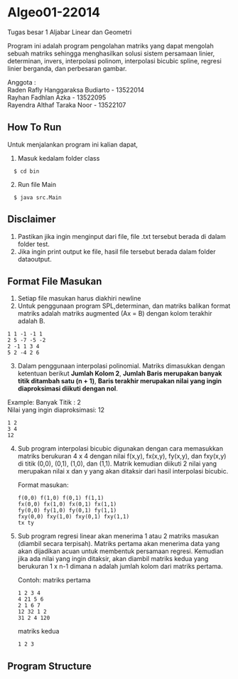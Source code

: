 # Algeo01-22014
Tugas besar 1 Aljabar Linear dan Geometri

Program ini adalah program pengolahan matriks yang dapat mengolah sebuah matriks sehingga menghasilkan solusi sistem persamaan linier, determinan, invers, interpolasi polinom, interpolasi bicubic spline, regresi linier berganda, dan perbesaran gambar.


Anggota : <br>
Raden Rafly Hanggaraksa Budiarto - 13522014 <br>
Rayhan Fadhlan Azka - 13522095 <br>
Rayendra Althaf Taraka Noor - 13522107 <br>

## How To Run

Untuk menjalankan program ini kalian dapat,

1. Masuk kedalam folder class
```
  $ cd bin
```
2. Run file Main
```
  $ java src.Main
```


## Disclaimer
1. Pastikan jika ingin menginput dari file, file .txt tersebut berada di dalam folder test.
2. Jika ingin print output ke file, hasil file tersebut berada dalam folder dataoutput.


## Format File Masukan

1. Setiap file masukan harus diakhiri newline
2. Untuk penggunaan program SPL,determinan, dan matriks balikan format matriks adalah matriks augmented (Ax = B) dengan kolom terakhir adalah B.
```
1 1 -1 -1 1
2 5 -7 -5 -2
2 -1 1 3 4
5 2 -4 2 6
```
3. Dalam penggunaan interpolasi polinomial. Matriks dimasukkan dengan ketentuan berikut **Jumlah Kolom 2**, **Jumlah Baris merupakan banyak titik ditambah satu (n + 1)**, **Baris terakhir merupakan nilai yang ingin diaproksimasi diikuti dengan nol**. 


Example:
Banyak Titik : 2 <br>
Nilai yang ingin diaproksimasi: 12 <br>
```
1 2
3 4
12
```

4. Sub program interpolasi bicubic digunakan dengan cara memasukkan matriks berukuran 4 x 4 dengan nilai f(x,y), fx(x,y), fy(x,y), dan fxy(x,y) di titik (0,0),
   (0,1), (1,0), dan (1,1). Matrik kemudian diikuti 2 nilai yang merupakan nilai x dan y yang akan ditaksir dari hasil interpolasi bicubic.

   Format masukan:
   ```
   f(0,0) f(1,0) f(0,1) f(1,1)
   fx(0,0) fx(1,0) fx(0,1) fx(1,1)
   fy(0,0) fy(1,0) fy(0,1) fy(1,1)
   fxy(0,0) fxy(1,0) fxy(0,1) fxy(1,1)
   tx ty
   ```
5. Sub program regresi linear akan menerima 1 atau 2 matriks masukan (diambil secara terpisah). Matriks pertama akan menerima data yang akan dijadikan acuan untuk membentuk persamaan regresi.
   Kemudian jika ada nilai yang ingin ditaksir, akan diambil matriks kedua yang berukuran 1 x n-1 dimana n adalah jumlah kolom dari matriks pertama.
   
   Contoh:
   matriks pertama
   ```
   1 2 3 4
   4 21 5 6
   2 1 6 7
   12 32 1 2
   31 2 4 120
   ```
   matriks kedua
   ```
   1 2 3
   ```
## Program Structure
